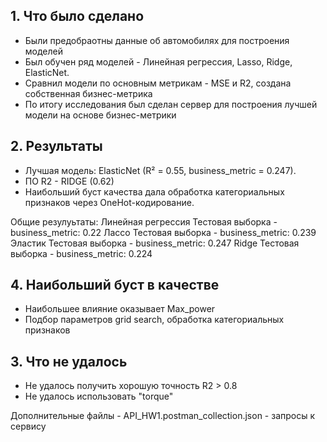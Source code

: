 ## 1. Что было сделано
- Были предобраотны данные об автомобилях для построения моделей
- Был обучен ряд моделей - Линейная регрессия, Lasso, Ridge, ElasticNet.  
- Сравнил модели по основным метрикам - MSE и R2, создана собственная бизнес-метрика
- По итогу исследования был сделан сервер для построения лучшей модели на основе бизнес-метрики  

## 2. Результаты
- Лучшая модель: ElasticNet (R² = 0.55, business_metric = 0.247).
- ПО R2 - RIDGE (0.62)
- Наибольший буст качества дала обработка категориальных признаков через OneHot-кодирование.  

Общие резулуьтаты:
Линейная регрессия
Тестовая выборка - business_metric: 0.22
Лассо
Тестовая выборка - business_metric: 0.239
Эластик
Тестовая выборка - business_metric: 0.247
Ridge
Тестовая выборка - business_metric: 0.224

## 4. Наибольший буст в качестве
- Наибольшее влияние оказывает Max_power
- Подбор параметров grid search, обработка категориальных признаков

## 3. Что не удалось
- Не удалось получить хорошую точность R2 > 0.8  
- Не удалось использовать "torque" 

Дополнительные файлы - 
API_HW1.postman_collection.json - запросы к сервису
